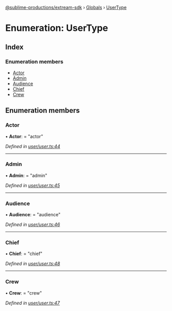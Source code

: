 [@sublime-productions/extream-sdk](../README.md) › [Globals](../globals.md) › [UserType](usertype.md)

# Enumeration: UserType

## Index

### Enumeration members

* [Actor](usertype.md#actor)
* [Admin](usertype.md#admin)
* [Audience](usertype.md#audience)
* [Chief](usertype.md#chief)
* [Crew](usertype.md#crew)

## Enumeration members

###  Actor

• **Actor**: = "actor"

*Defined in [user/user.ts:44](https://github.com/Extream-SaaS/ex-sdk/blob/83ee764/src/user/user.ts#L44)*

___

###  Admin

• **Admin**: = "admin"

*Defined in [user/user.ts:45](https://github.com/Extream-SaaS/ex-sdk/blob/83ee764/src/user/user.ts#L45)*

___

###  Audience

• **Audience**: = "audience"

*Defined in [user/user.ts:46](https://github.com/Extream-SaaS/ex-sdk/blob/83ee764/src/user/user.ts#L46)*

___

###  Chief

• **Chief**: = "chief"

*Defined in [user/user.ts:48](https://github.com/Extream-SaaS/ex-sdk/blob/83ee764/src/user/user.ts#L48)*

___

###  Crew

• **Crew**: = "crew"

*Defined in [user/user.ts:47](https://github.com/Extream-SaaS/ex-sdk/blob/83ee764/src/user/user.ts#L47)*
